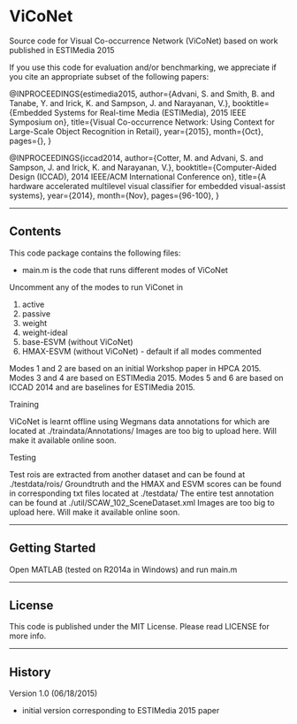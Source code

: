 # ViCoNet
Source code for Visual Co-occurrence Network (ViCoNet) based on 
work published in ESTIMedia 2015

If you use this code for evaluation and/or benchmarking, we 
appreciate if you cite an appropriate subset of the following
papers:

@INPROCEEDINGS{estimedia2015,
author={Advani, S. and Smith, B. and Tanabe, Y. and Irick, K. and Sampson, J. and Narayanan, V.},
booktitle={Embedded Systems for Real-time Media (ESTIMedia), 2015 IEEE Symposium on},
title={Visual Co-occurrence Network: Using Context for Large-Scale Object Recognition in Retail},
year={2015},
month={Oct},
pages={},
}

@INPROCEEDINGS{iccad2014,
author={Cotter, M. and Advani, S. and Sampson, J. and Irick, K. and Narayanan, V.},
booktitle={Computer-Aided Design (ICCAD), 2014 IEEE/ACM International Conference on},
title={A hardware accelerated multilevel visual classifier for embedded visual-assist systems},
year={2014},
month={Nov},
pages={96-100},
}

-------------
Contents
-------------

This code package contains the following files:

- main.m is the code that runs different modes of ViCoNet

Uncomment any of the modes to run ViConet in 

1. active
2. passive
3. weight
4. weight-ideal
5. base-ESVM (without ViCoNet)
6. HMAX-ESVM (without ViCoNet) - default if all modes commented

Modes 1 and 2 are based on an initial Workshop paper in HPCA 2015.
Modes 3 and 4 are based on ESTIMedia 2015.
Modes 5 and 6 are based on ICCAD 2014 and are baselines for ESTIMedia 2015. 

Training

ViCoNet is learnt offline using Wegmans data annotations for which are located at ./traindata/Annotations/
Images are too big to upload here. Will make it available online soon.

Testing

Test rois are extracted from another dataset and can be found at ./testdata/rois/
Groundtruth and the HMAX and ESVM scores can be found in corresponding txt files located at ./testdata/
The entire test annotation can be found at ./util/SCAW_102_SceneDataset.xml
Images are too big to upload here. Will make it available online soon.

----------------
Getting Started
----------------

Open MATLAB (tested on R2014a in Windows) and run main.m

----------------
License
----------------

This code is published under the MIT License.
Please read LICENSE for more info.

----------------
History
----------------

Version 1.0 (06/18/2015)
 - initial version corresponding to ESTIMedia 2015 paper
